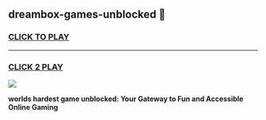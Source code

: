 
## dreambox-games-unblocked 👋
<h3>
<a href="https://premium.freeplayer.one?title=dreambox-games-unblocked&ref=14F">CLICK TO PLAY</a></h3>
<hr>

<h3>
<a href="https://premium.freeplayer.one?title=dreambox-games-unblocked&ref=14F">CLICK 2 PLAY</a>
  
</h3>

<a href="https://premium.freeplayer.one?title=dreambox-games-unblocked&ref=12F/"><img src="https://clearcache.store/games.png"></a>


**worlds hardest game unblocked: Your Gateway to Fun and Accessible Online Gaming**
